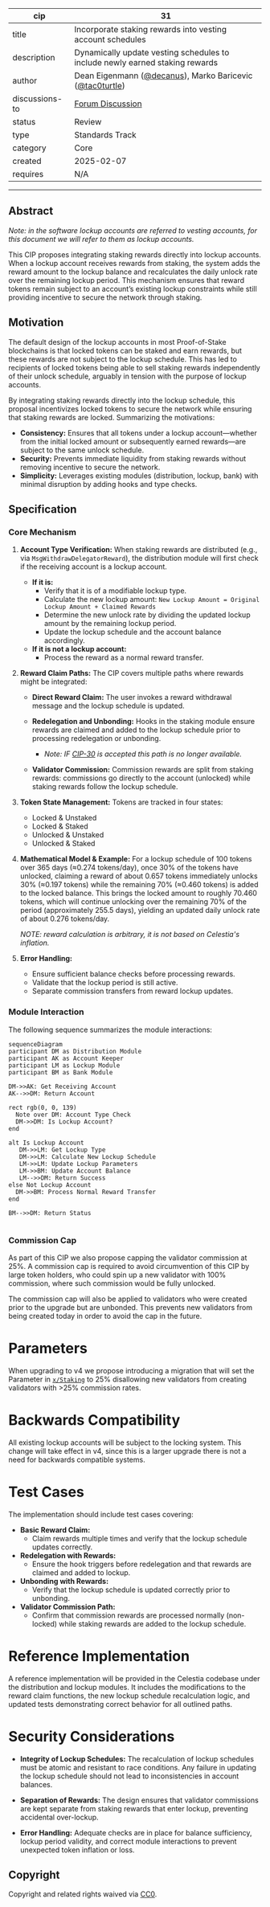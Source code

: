 
| cip            | 31                                                                                                                      |
|----------------|-------------------------------------------------------------------------------------------------------------------------|
| title          | Incorporate staking rewards into vesting account schedules                                                              |
| description    | Dynamically update vesting schedules to include newly earned staking rewards                                            |
| author         | Dean Eigenmann ([@decanus](https://github.com/decanus)), Marko Baricevic ([@tac0turtle](https://github.com/tac0turtle)) |
| discussions-to | [Forum Discussion](https://forum.celestia.org/t/cip-lockup-accounts-staking-rewards/1908)                               |
| status         | Review                                                                                                                   |
| type           | Standards Track                                                                                                         |
| category       | Core                                                                                                                    |
| created        | 2025-02-07                                                                                                              |
| requires       | N/A                                                                                                                     |

---

## Abstract

*Note: in the software lockup accounts are referred to vesting accounts, for this document we will refer to them as lockup accounts.*

This CIP proposes integrating staking rewards directly into lockup accounts. When a lockup account receives rewards from staking, the system adds the reward amount to the lockup balance and recalculates the daily unlock rate over the remaining lockup period. This mechanism ensures that reward tokens remain subject to an account’s existing lockup constraints while still providing incentive to secure the network through staking.

## Motivation

The default design of the lockup accounts in most Proof-of-Stake blockchains is that locked tokens can be staked and earn rewards, but these rewards are not subject to the lockup schedule. This has led to recipients of locked tokens being able to sell staking rewards independently of their unlock schedule, arguably in tension with the purpose of lockup accounts.

By integrating staking rewards directly into the lockup schedule, this proposal incentivizes locked tokens to secure the network while ensuring that staking rewards are locked. Summarizing the motivations:

- **Consistency:** Ensures that all tokens under a lockup account—whether from the initial locked amount or subsequently earned rewards—are subject to the same unlock schedule.
- **Security:** Prevents immediate liquidity from staking rewards without removing incentive to secure the network.
- **Simplicity:** Leverages existing modules (distribution, lockup, bank) with minimal disruption by adding hooks and type checks.

## Specification

### Core Mechanism

1. **Account Type Verification:**
   When staking rewards are distributed (e.g., via `MsgWithdrawDelegatorReward`), the distribution module will first check if the receiving account is a lockup account.

   - **If it is:**
     - Verify that it is of a modifiable lockup type.
     - Calculate the new lockup amount:
       `New Lockup Amount = Original Lockup Amount + Claimed Rewards`
     - Determine the new unlock rate by dividing the updated lockup amount by the remaining lockup period.
     - Update the lockup schedule and the account balance accordingly.
   - **If it is not a lockup account:**
     - Process the reward as a normal reward transfer.

2. **Reward Claim Paths:**
   The CIP covers multiple paths where rewards might be integrated:

   - **Direct Reward Claim:**
     The user invokes a reward withdrawal message and the lockup schedule is updated.

   - **Redelegation and Unbonding:**
     Hooks in the staking module ensure rewards are claimed and added to the lockup schedule prior to processing redelegation or unbonding.
     - *Note: IF [CIP-30](https://github.com/celestiaorg/CIPs/pull/251) is accepted this path is no longer available.*

   - **Validator Commission:**
     Commission rewards are split from staking rewards: commissions go directly to the account (unlocked) while staking rewards follow the lockup schedule.

3. **Token State Management:**
   Tokens are tracked in four states:

   - Locked & Unstaked
   - Locked & Staked
   - Unlocked & Unstaked
   - Unlocked & Staked

4. **Mathematical Model & Example:**
   For a lockup schedule of 100 tokens over 365 days (≈0.274 tokens/day), once 30% of the tokens have unlocked, claiming a reward of about 0.657 tokens immediately unlocks 30% (≈0.197 tokens) while the remaining 70% (≈0.460 tokens) is added to the locked balance. This brings the locked amount to roughly 70.460 tokens, which will continue unlocking over the remaining 70% of the period (approximately 255.5 days), yielding an updated daily unlock rate of about 0.276 tokens/day.

    *NOTE: reward calculation is arbitrary, it is not based on Celestia's inflation.*

5. **Error Handling:**
   - Ensure sufficient balance checks before processing rewards.
   - Validate that the lockup period is still active.
   - Separate commission transfers from reward lockup updates.

### Module Interaction

The following sequence summarizes the module interactions:

```mermaid
sequenceDiagram
participant DM as Distribution Module
participant AK as Account Keeper
participant LM as Lockup Module
participant BM as Bank Module

DM->>AK: Get Receiving Account
AK-->>DM: Return Account

rect rgb(0, 0, 139)
  Note over DM: Account Type Check
  DM->>DM: Is Lockup Account?
end

alt Is Lockup Account
   DM->>LM: Get Lockup Type
   DM->>LM: Calculate New Lockup Schedule
   LM->>LM: Update Lockup Parameters
   LM->>BM: Update Account Balance
   LM-->>DM: Return Success
else Not Lockup Account
  DM->>BM: Process Normal Reward Transfer
end

BM-->>DM: Return Status


```

### Commission Cap

As part of this CIP we also propose capping the validator commission at 25%. A commission cap is required to avoid circumvention of this CIP by large token holders, who could spin up a new validator with 100% commission, where such commission would be fully unlocked.

The commission cap will also be applied to validators who were created prior to the upgrade but are unbonded. This prevents new validators from being created today in order to avoid the cap in the future.

# Parameters

When upgrading to v4 we propose introducing a migration that will set the Parameter in [`x/Staking`](https://github.com/cosmos/cosmos-sdk/blob/release/v0.50.x/x/staking/types/staking.pb.go#L934) to 25% disallowing new validators from creating validators with \>25% commission rates.

# Backwards Compatibility

All existing lockup accounts will be subject to the locking system. This change will take effect in v4, since this is a larger upgrade there is not a need for backwards compatible systems.

# Test Cases

The implementation should include test cases covering:

- **Basic Reward Claim:**
  - Claim rewards multiple times and verify that the lockup schedule updates correctly.
- **Redelegation with Rewards:**
  - Ensure the hook triggers before redelegation and that rewards are claimed and added to lockup.
- **Unbonding with Rewards:**
  - Verify that the lockup schedule is updated correctly prior to unbonding.
- **Validator Commission Path:**
  - Confirm that commission rewards are processed normally (non-locked) while staking rewards are added to the lockup schedule.

# Reference Implementation

A reference implementation will be provided in the Celestia codebase under the distribution and lockup modules. It includes the modifications to the reward claim functions, the new lockup schedule recalculation logic, and updated tests demonstrating correct behavior for all outlined paths.

# Security Considerations

- **Integrity of Lockup Schedules:**
  The recalculation of lockup schedules must be atomic and resistant to race conditions. Any failure in updating the lockup schedule should not lead to inconsistencies in account balances.

- **Separation of Rewards:**
  The design ensures that validator commissions are kept separate from staking rewards that enter lockup, preventing accidental over-lockup.

- **Error Handling:**
  Adequate checks are in place for balance sufficiency, lockup period validity, and correct module interactions to prevent unexpected token inflation or loss.

## Copyright

Copyright and related rights waived via [CC0](https://github.com/celestiaorg/CIPs/blob/main/LICENSE).
